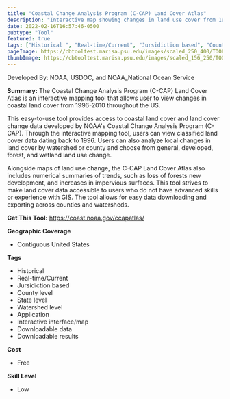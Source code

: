 ```yaml
---
title: "Coastal Change Analysis Program (C-CAP) Land Cover Atlas"
description: "Interactive map showing changes in land use cover from 1996-2010 in coastal regions"
date: 2022-02-16T16:57:46-0500
pubtype: "Tool"
featured: true
tags: ["Historical ", "Real-time/Current", "Jursidiction based", "County level", "State level", "Watershed level", "Application", "Interactive interface/map", "Downloadable data", "Downloadable results"]
pageImage: https://cbtooltest.marisa.psu.edu/images/scaled_250_400/TOOLID_70.0_ScreenCapture-1.png
thumbImage: https://cbtooltest.marisa.psu.edu/images/scaled_156_250/TOOLID_70.0_ScreenCapture-1.png
---
```

Developed By: NOAA, USDOC, and NOAA_National Ocean Service

**Summary:** The Coastal Change Analysis Program (C-CAP) Land Cover Atlas is an interactive mapping tool that allows user to view changes in coastal land cover from 1996-2010 throughout the US. 

This easy-to-use tool provides access to coastal land cover and land cover change data developed by NOAA's Coastal Change Analysis Program (C-CAP). Through the interactive mapping tool, users can view classified land cover data dating back to 1996. Users can also analyze local changes in land cover by watershed or county and choose from general, developed, forest, and wetland land use change. 

Alongside maps of land use change, the C-CAP Land Cover Atlas also includes numerical summaries of trends, such as loss of forests new development, and increases in impervious surfaces. This tool strives to make land cover data accessible to users who do not have advanced skills or experience with GIS. The tool allows for easy data downloading and exporting across counties and watersheds.


__**Get This Tool:**__ https://coast.noaa.gov/ccapatlas/

__**Geographic Coverage**__
- Contiguous United States

__**Tags**__
-  Historical 
-  Real-time/Current
-  Jursidiction based
-  County level
-  State level
-  Watershed level
-  Application
-  Interactive interface/map
-  Downloadable data
-  Downloadable results

__**Cost**__
- Free

__**Skill Level**__
- Low
